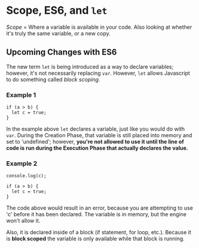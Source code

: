 # Scope, ES6, and `let`

*Scope* = Where a variable is available in your code. Also looking at whether it's truly the same variable, or a new copy.

## Upcoming Changes with ES6

The new term `let` is being introduced as a way to declare variables; however, it's not necessarily replacing `var`. However, `let` allows Javascript to do something called *block scoping*.

### Example 1
```
if (a > b) {
  let c = true;
}
```

In the example above `let` declares a variable, just like you would do with `var`. During the Creation Phase, that variable is still placed into memory and set to 'undefined'; however, **you're not allowed to use it until the line of code is run during the Execution Phase that actually declares the value.**

### Example 2
```
console.log(c);

if (a > b) {
  let c = true;
}
```

The code above would result in an error, because you are attempting to use 'c' before it has been declared. The variable is in memory, but the engine won't allow it.

Also, it is declared inside of a block (if statement, for loop, etc.). Because it is **block scoped** the variable is only available while that block is running.
